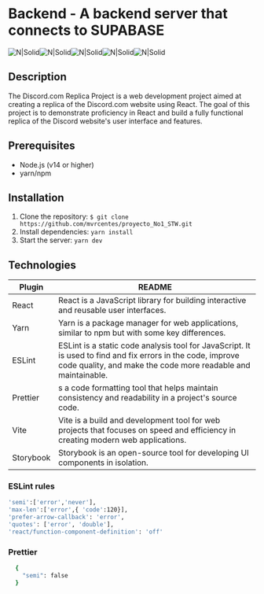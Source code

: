 # Backend - A backend server that connects to SUPABASE
![N|Solid](https://img.shields.io/badge/Yarn-2C8EBB?style=for-the-badge&logo=yarn&logoColor=white)![N|Solid](https://img.shields.io/badge/React-20232A?style=for-the-badge&logo=react&logoColor=61DAFB)![N|Solid](https://img.shields.io/badge/eslint-3A33D1?style=for-the-badge&logo=eslint&logoColor=white)![N|Solid](https://img.shields.io/badge/prettier-1A2C34?style=for-the-badge&logo=prettier&logoColor=F7BA3E)![N|Solid](https://img.shields.io/badge/storybook-FF4785?style=for-the-badge&logo=storybook&logoColor=white)

## Description
The Discord.com Replica Project is a web development project aimed at creating a replica of the Discord.com website using React. The goal of this project is to demonstrate proficiency in React and build a fully functional replica of the Discord website's user interface and features.
## Prerequisites

* Node.js (v14 or higher)
* yarn/npm

## Installation
1. Clone the repository: `$ git clone https://github.com/mvrcentes/proyecto_No1_STW.git`
2. Install dependencies: `yarn install`
3. Start the server: `yarn dev`

## Technologies

| Plugin | README |
| ------ | ------ |
| React | React is a JavaScript library for building interactive and reusable user interfaces. | 
| Yarn | Yarn is a package manager for web applications, similar to npm but with some key differences. | 
| ESLint | ESLint is a static code analysis tool for JavaScript. It is used to find and fix errors in the code, improve code quality, and make the code more readable and maintainable. |
| Prettier | s a code formatting tool that helps maintain consistency and readability in a project's source code.|
| Vite | Vite is a build and development tool for web projects that focuses on speed and efficiency in creating modern web applications. |
| Storybook | Storybook is an open-source tool for developing UI components in isolation. |

### ESLint rules 
```sh 
'semi':['error','never'],
'max-len':['error',{ 'code':120}],
'prefer-arrow-callback': 'error',
'quotes': ['error', 'double'],
'react/function-component-definition': 'off'
```

### Prettier 
~~~ bash
  {
    "semi": false
  }
  ~~~
